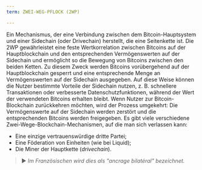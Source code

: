 ```yaml
---
term: ZWEI-WEG-PFLOCK (2WP)

---
```

Ein Mechanismus, der eine Verbindung zwischen dem Bitcoin-Hauptsystem und einer Sidechain (oder Drivechain) herstellt, die eine Seitenkette ist. Die 2WP gewährleistet eine feste Wertkorrelation zwischen Bitcoins auf der Hauptblockchain und den entsprechenden Vermögenswerten auf der Sidechain und ermöglicht so die Bewegung von Bitcoins zwischen den beiden Ketten. Zu diesem Zweck werden Bitcoins vorübergehend auf der Hauptblockchain gesperrt und eine entsprechende Menge an Vermögenswerten auf der Sidechain ausgegeben. Auf diese Weise können die Nutzer bestimmte Vorteile der Sidechain nutzen, z. B. schnellere Transaktionen oder verbesserte Datenschutzfunktionen, während der Wert der verwendeten Bitcoins erhalten bleibt. Wenn Nutzer zur Bitcoin-Blockchain zurückkehren möchten, wird der Prozess umgekehrt: Die Vermögenswerte auf der Sidechain werden zerstört und die entsprechenden Bitcoins werden freigegeben. Es gibt viele verschiedene Zwei-Wege-Blockchain-Mechanismen, auf die man sich verlassen kann:


- Eine einzige vertrauenswürdige dritte Partei;
- Eine Föderation von Einheiten (wie bei Liquid);
- Die Miner der Hauptkette (*drivechain*).

> ► *Im Französischen wird dies als "ancrage bilatéral" bezeichnet.*